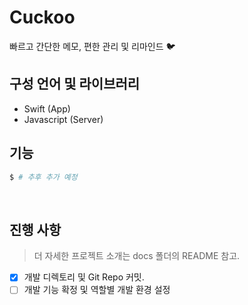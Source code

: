 # Cuckoo

빠르고 간단한 메모, 편한 관리 및 리마인드 🐦

## 구성 언어 및 라이브러리

-   Swift (App)
-   Javascript (Server)

## 기능

```sh
$ # 추후 추가 예정
```

<br/>

## 진행 사항

> 더 자세한 프로젝트 소개는 docs 폴더의 README 참고.

-   [x] 개발 디렉토리 및 Git Repo 커밋.
-   [ ] 개발 기능 확정 및 역할별 개발 환경 설정
